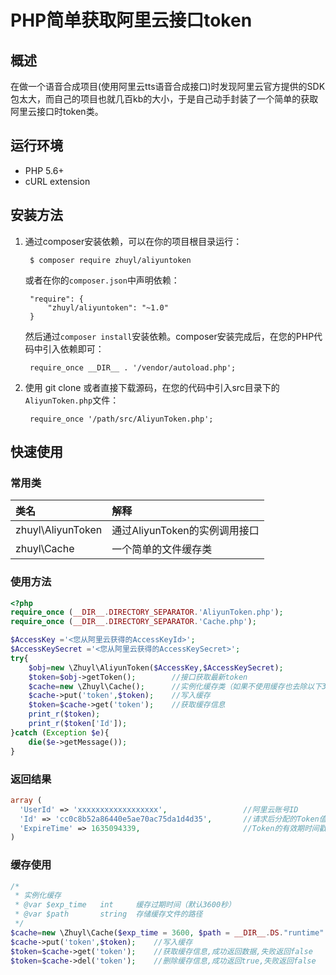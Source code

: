 # PHP简单获取阿里云接口token


## 概述

在做一个语音合成项目(使用阿里云tts语音合成接口)时发现阿里云官方提供的SDK包太大，而自己的项目也就几百kb的大小，于是自己动手封装了一个简单的获取阿里云接口时token类。

## 运行环境
- PHP 5.6+
- cURL extension


## 安装方法
1. 通过composer安装依赖，可以在你的项目根目录运行：

        $ composer require zhuyl/aliyuntoken

   或者在你的`composer.json`中声明依赖：

        "require": {
            "zhuyl/aliyuntoken": "~1.0"
        }

   然后通过`composer install`安装依赖。composer安装完成后，在您的PHP代码中引入依赖即可：

        require_once __DIR__ . '/vendor/autoload.php';

2. 使用 git clone 或者直接下载源码，在您的代码中引入src目录下的`AliyunToken.php`文件：

        require_once '/path/src/AliyunToken.php';

## 快速使用

### 常用类

| 类名 | 解释 |
|:------------------|:------------------------------------|
|zhuyl\AliyunToken | 通过AliyunToken的实例调用接口 |
|zhuyl\Cache | 一个简单的文件缓存类|

### 使用方法

```php
<?php
require_once (__DIR__.DIRECTORY_SEPARATOR.'AliyunToken.php');
require_once (__DIR__.DIRECTORY_SEPARATOR.'Cache.php');

$AccessKey ='<您从阿里云获得的AccessKeyId>';
$AccessKeySecret ='<您从阿里云获得的AccessKeySecret>';
try{
    $obj=new \Zhuyl\AliyunToken($AccessKey,$AccessKeySecret);
    $token=$obj->getToken();        //接口获取最新token
    $cache=new \Zhuyl\Cache();      //实例化缓存类（如果不使用缓存也去除以下3行代码）
    $cache->put('token',$token);    //写入缓存
    $token=$cache->get('token');    //获取缓存信息
    print_r($token);
    print_r($token['Id']);
}catch (Exception $e){
    die($e->getMessage());
}
```

### 返回结果
```php
array (
  'UserId' => 'xxxxxxxxxxxxxxxxxx',                 //阿里云账号ID
  'Id' => 'cc0c8b52a86440e5ae70ac75da1d4d35',       //请求后分配的Token值
  'ExpireTime' => 1635094339,                       //Token的有效期时间戳（单位：秒。例如1553825814换算为北京时间为：2019/3/29 10:16:54，即Token在该时间之前有效。）
)
```

### 缓存使用
```php
/*
 * 实例化缓存
 * @var $exp_time   int     缓存过期时间（默认3600秒）
 * @var $path       string  存储缓存文件的路径
 */
$cache=new \Zhuyl\Cache($exp_time = 3600, $path = __DIR__.DS."runtime".DS."cache".DS);
$cache->put('token',$token);    //写入缓存
$token=$cache->get('token');    //获取缓存信息,成功返回数据,失败返回false
$token=$cache->del('token');    //删除缓存信息,成功返回true,失败返回false
```
